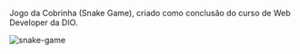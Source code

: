 Jogo da Cobrinha (Snake Game), criado como conclusão do curso de Web Developer da DIO.

![snake-game](https://user-images.githubusercontent.com/47160837/162665582-0b35c892-20ba-4671-a5db-4f851bcf5d10.png)
